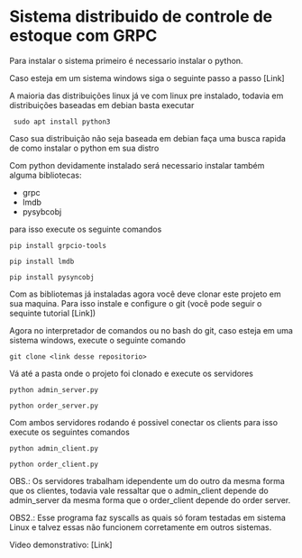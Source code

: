 # Sistema distribuido de controle de estoque com GRPC

Para instalar o sistema primeiro é necessario instalar o python.

Caso esteja em um sistema windows siga o seguinte passo a passo [Link]

A maioria das distribuições linux já ve com linux pre instalado, todavia em distribuições baseadas em debian basta executar 

```commandline
 sudo apt install python3
```

Caso sua distribuição não seja baseada em debian faça uma busca rapida de como instalar o python em sua distro

Com python devidamente instalado será necessario instalar também alguma bibliotecas:

* grpc
* lmdb
* pysybcobj

para isso execute os seguinte comandos

```commandline
pip install grpcio-tools
```

```commandline
pip install lmdb
```

```commandline
pip install pysyncobj
```

Com as bibliotemas já instaladas agora você deve clonar este projeto em sua maquina. Para isso instale e configure o git (você pode seguir o sequinte tutorial [Link])

Agora no interpretador de comandos ou no bash do git, caso esteja em uma sistema windows, execute o seguinte comando

```commandline
git clone <link desse repositorio>
```

Vá até a pasta onde o projeto foi clonado e execute os servidores

```commandline
python admin_server.py
```

```commandline
python order_server.py
```

Com ambos servidores rodando é possivel conectar os clients para isso execute os seguintes comandos

```commandline
python admin_client.py
```

```commandline
python order_client.py
```

OBS.: Os servidores trabalham idependente um do outro da mesma forma que os clientes, todavia vale ressaltar que o admin_client depende do admin_server da mesma forma que o order_client depende do order server.

OBS2.: Esse programa faz syscalls as quais só foram testadas em sistema Linux e talvez essas não funcionem corretamente em outros sistemas.

Video demonstrativo: [Link]
